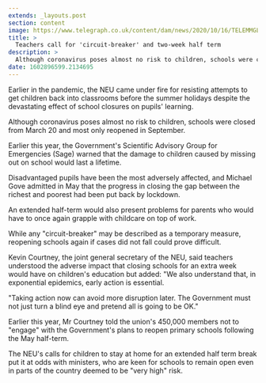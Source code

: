 ```yaml
--- 
extends: _layouts.post 
section: content 
image: https://www.telegraph.co.uk/content/dam/news/2020/10/16/TELEMMGLPICT000237811923_trans_NvBQzQNjv4BqLVp1UiC9jF4glFHWUM0xw5VJHP7yrRSL-GQSdshKxYk.jpeg?impolicy=logo-overlay 
title: > 
  Teachers call for 'circuit-breaker' and two-week half term 
description: > 
  Although coronavirus poses almost no risk to children, schools were closed from March 20 and most only reopened in September.Earlier this year, the Government's Scientific Advisory Group for Emergencies (Sage) warned that the damage to children caused by missing out on school would last a lifetime.An extended half-term would also present problems for parents who would have to once again grapple with childcare on top of work.While any "circuit-breaker" may be described as a temporary measure, reopening schools again if cases did not fall could prove difficult.Kevin Courtney, the joint general secretary of the NEU, said teachers understood the adverse impact that closing schools for an extra week would have on children's education but added: "We also understand that, in exponential epidemics, early action is essential. 
date: 1602896599.2134695 
--- 
```

Earlier in the pandemic, the NEU came under fire for resisting attempts to get children back into classrooms before the summer holidays despite the devastating effect of school closures on pupils' learning.

Although coronavirus poses almost no risk to children, schools were closed from March 20 and most only reopened in September.

Earlier this year, the Government's Scientific Advisory Group for Emergencies (Sage) warned that the damage to children caused by missing out on school would last a lifetime.

Disadvantaged pupils have been the most adversely affected, and Michael Gove admitted in May that the progress in closing the gap between the richest and poorest had been put back by lockdown.

An extended half-term would also present problems for parents who would have to once again grapple with childcare on top of work.

While any "circuit-breaker" may be described as a temporary measure, reopening schools again if cases did not fall could prove difficult.

Kevin Courtney, the joint general secretary of the NEU, said teachers understood the adverse impact that closing schools for an extra week would have on children's education but added: "We also understand that, in exponential epidemics, early action is essential.

"Taking action now can avoid more disruption later. The Government must not just turn a blind eye and pretend all is going to be OK."

Earlier this year, Mr Courtney told the union's 450,000 members not to "engage" with the Government's plans to reopen primary schools following the May half-term.

The NEU's calls for children to stay at home for an extended half term break put it at odds with ministers, who are keen for schools to remain open even in parts of the country deemed to be "very high" risk.